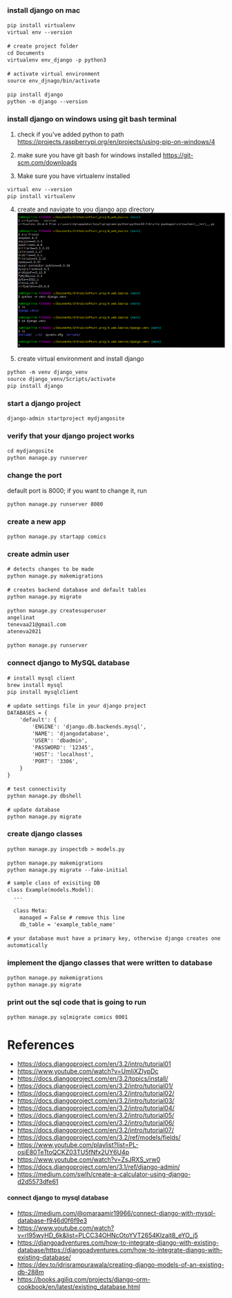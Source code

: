 
### install django on mac

```
pip install virtualenv
virtual env --version

# create project folder
cd Documents
virtualenv env_django -p python3

# activate virtual environment
source env_djnago/bin/activate

pip install django
python -m django --version
```

### install django on windows using git bash terminal

1. check if you've added python to path
https://projects.raspberrypi.org/en/projects/using-pip-on-windows/4

2. make sure you have git bash for windows installed
https://git-scm.com/downloads

3. Make sure you have virtualenv installed
```
virtual env --version
pip install virtualenv
```
4. create and navigate to you django app directory
![img.png](img.png)

5. create virtual environment and install django
```
python -m venv django_venv
source django_venv/Scripts/activate
pip install django
```

### start a django project
```
django-admin startproject mydjangosite
```

### verify that your django project works
```
cd mydjangosite
python manage.py runserver
```

### change the port
default port is 8000;
    if you want to change it, run
```
python manage.py runserver 8080
```

### create a new app
```
python manage.py startapp comics
```

### create admin user
```
# detects changes to be made
python manage.py makemigrations

# creates backend database and default tables
python manage.py migrate

python manage.py createsuperuser
angelinat
tenevaa21@gmail.com
ateneva2021

python manage.py runserver
```

### connect django to MySQL database
```
# install mysql client
brew install mysql
pip install mysqlclient

# update settings file in your django project
DATABASES = {
    'default': {
        'ENGINE': 'django.db.backends.mysql',
        'NAME': 'djangodatabase',
        'USER': 'dbadmin',
        'PASSWORD': '12345',
        'HOST': 'localhost',
        'PORT': '3306',
    }
}

# test connectivity
python manage.py dbshell

# update database
python manage.py migrate
```

### create django classes
```
python manage.py inspectdb > models.py

python manage.py makemigrations
python manage.py migrate --fake-initial
```

```
# sample class of exisiting DB
class Example(models.Model):
  ...

  class Meta:
    managed = False # remove this line
    db_table = 'example_table_name'

# your database must have a primary key, otherwise django creates one automatically
```

### implement the django classes that were written to database
```
python manage.py makemigrations
python manage.py migrate
```

### print out the sql code that is going to run
```
python manage.py sqlmigrate comics 0001
```

# References
* https://docs.djangoproject.com/en/3.2/intro/tutorial01
* https://www.youtube.com/watch?v=UmljXZIypDc
* https://docs.djangoproject.com/en/3.2/topics/install/
* https://docs.djangoproject.com/en/3.2/intro/tutorial01/
* https://docs.djangoproject.com/en/3.2/intro/tutorial02/
* https://docs.djangoproject.com/en/3.2/intro/tutorial03/
* https://docs.djangoproject.com/en/3.2/intro/tutorial04/
* https://docs.djangoproject.com/en/3.2/intro/tutorial05/
* https://docs.djangoproject.com/en/3.2/intro/tutorial06/
* https://docs.djangoproject.com/en/3.2/intro/tutorial07/
* https://docs.djangoproject.com/en/3.2/ref/models/fields/
* https://www.youtube.com/playlist?list=PL-osiE80TeTtoQCKZ03TU5fNfx2UY6U4p
* https://www.youtube.com/watch?v=ZsJRXS_vrw0
* https://docs.djangoproject.com/en/3.1/ref/django-admin/
* https://medium.com/swlh/create-a-calculator-using-django-d2d5573dfe61

#### connect django to mysql database
* https://medium.com/@omaraamir19966/connect-django-with-mysql-database-f946d0f6f9e3
* https://www.youtube.com/watch?v=rI95wyHD_6k&list=PLCC34OHNcOtoYVT2654KIzait8_eYO_j5
* https://djangoadventures.com/how-to-integrate-django-with-existing-database/https://djangoadventures.com/how-to-integrate-django-with-existing-database/
* https://dev.to/idrisrampurawala/creating-django-models-of-an-existing-db-288m
* https://books.agiliq.com/projects/django-orm-cookbook/en/latest/existing_database.html
